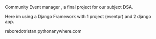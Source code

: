 Community Event manager , a final project for our subject DSA.

 Here im using a Django Framework with 1 project (eventpr) and 2 django app.

reboredotristan.pythonanywhere.com
